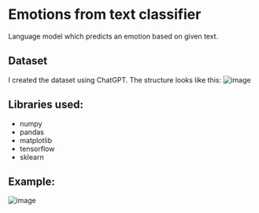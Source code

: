 # Emotions from text classifier
Language model which predicts an emotion based on given text.
## Dataset
I created the dataset using ChatGPT. The structure looks like this:
![image](https://github.com/KVM1L03/EmotionsFromText/assets/74794656/507f856d-6ac5-4060-a6d7-b33a60701f1d)

## Libraries used:
* numpy
* pandas
* matplotlib
* tensorflow
* sklearn
## Example:
![image](https://github.com/KVM1L03/EmotionsFromText/assets/74794656/9b35ffbb-140f-414a-905a-2da1ebb7d33f)
